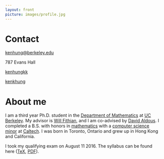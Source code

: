 ```yaml
---
layout: front
picture: images/profile.jpg
---
```

# Contact

<i class="fa fa-envelope fa-fw"></i> [kenhung@berkeley.edu](mailto:kenhung@berkeley.edu)

<i class="fa fa-home fa-fw"></i> 787 Evans Hall

<i class="fa fa-github-square fa-fw"></i> [kenhungkk](https://github.com/kenhungkk)

<i class="fa fa-linkedin-square fa-fw"></i> [kenkhung](https://www.linkedin.com/in/kenkhung)

# About me

I am a third year Ph.D. student in the [Department of Mathematics](http://math.berkeley.edu) at [UC Berkeley](http://www.berkeley.edu). My advisor is [Will Fithian](http://www.stat.berkeley.edu/~wfithian/index.html), and I am co-advised by [David Aldous](http://www.stat.berkeley.edu/~aldous/). I completed a B.S. with honors in [mathematics](http://pma.caltech.edu/content/math) with a [computer science minor](http://www.cms.caltech.edu) at [Caltech](http://www.caltech.edu). I was born in Toronto, Ontario and grew up in Hong Kong and California.

I took my qualifying exam on August 11 2016. The syllabus can be found here ([TeX](files/QualSyllabus.tex), [PDF](files/QualSyllabus.pdf)).
